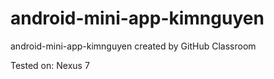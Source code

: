 # android-mini-app-kimnguyen
android-mini-app-kimnguyen created by GitHub Classroom

Tested on: Nexus 7
